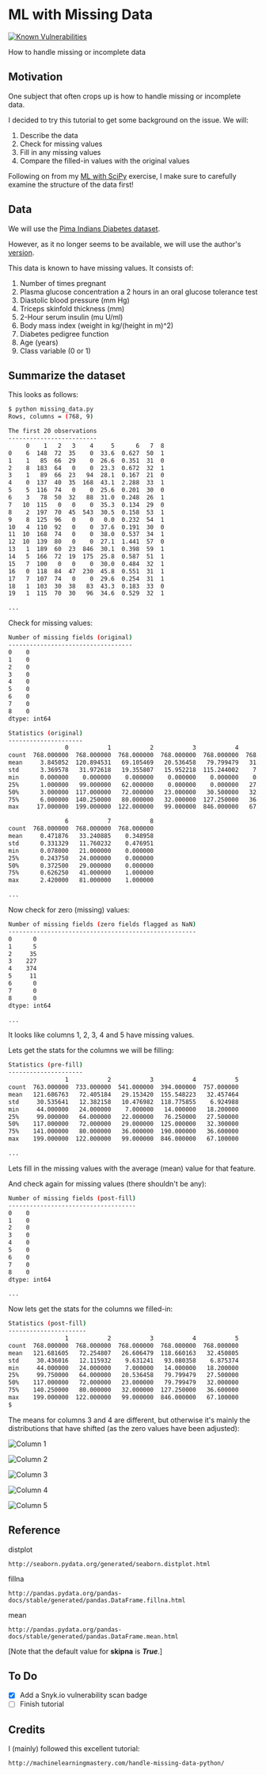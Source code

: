 # ML with Missing Data

[![Known Vulnerabilities](http://snyk.io/test/github/mramshaw/ML_with_Missing_Data/badge.svg?style=plastic&targetFile=requirements.txt)](http://snyk.io/test/github/mramshaw/ML_with_Missing_Data?style=plastic&targetFile=requirements.txt)

How to handle missing or incomplete data

## Motivation

One subject that often crops up is how to handle missing or incomplete data.

I decided to try this tutorial to get some background on the issue. We will:

1. Describe the data
2. Check for missing values
3. Fill in any missing values
4. Compare the filled-in values with the original values

Following on from my [ML with SciPy](http://github.com/mramshaw/ML_with_SciPy)
exercise, I make sure to carefully examine the structure of the data first!

## Data

We will use the [Pima Indians Diabetes dataset](http://archive.ics.uci.edu/ml/datasets/Pima+Indians+Diabetes).

However, as it no longer seems to be available, we will use the author's
[version](http://raw.githubusercontent.com/jbrownlee/Datasets/master/pima-indians-diabetes.data.csv).

This data is known to have missing values. It consists of:

1. Number of times pregnant
2. Plasma glucose concentration a 2 hours in an oral glucose tolerance test
3. Diastolic blood pressure (mm Hg)
4. Triceps skinfold thickness (mm)
5. 2-Hour serum insulin (mu U/ml)
6. Body mass index (weight in kg/(height in m)^2)
7. Diabetes pedigree function
8. Age (years)
9. Class variable (0 or 1)

## Summarize the dataset

This looks as follows:

```bash
$ python missing_data.py 
Rows, columns = (768, 9)

The first 20 observations
-------------------------
     0    1   2   3    4     5      6   7  8
0    6  148  72  35    0  33.6  0.627  50  1
1    1   85  66  29    0  26.6  0.351  31  0
2    8  183  64   0    0  23.3  0.672  32  1
3    1   89  66  23   94  28.1  0.167  21  0
4    0  137  40  35  168  43.1  2.288  33  1
5    5  116  74   0    0  25.6  0.201  30  0
6    3   78  50  32   88  31.0  0.248  26  1
7   10  115   0   0    0  35.3  0.134  29  0
8    2  197  70  45  543  30.5  0.158  53  1
9    8  125  96   0    0   0.0  0.232  54  1
10   4  110  92   0    0  37.6  0.191  30  0
11  10  168  74   0    0  38.0  0.537  34  1
12  10  139  80   0    0  27.1  1.441  57  0
13   1  189  60  23  846  30.1  0.398  59  1
14   5  166  72  19  175  25.8  0.587  51  1
15   7  100   0   0    0  30.0  0.484  32  1
16   0  118  84  47  230  45.8  0.551  31  1
17   7  107  74   0    0  29.6  0.254  31  1
18   1  103  30  38   83  43.3  0.183  33  0
19   1  115  70  30   96  34.6  0.529  32  1

...
```

Check for missing values:

```bash
Number of missing fields (original)
-----------------------------------
0    0
1    0
2    0
3    0
4    0
5    0
6    0
7    0
8    0
dtype: int64

Statistics (original)
---------------------
                0           1           2           3           4           5  \
count  768.000000  768.000000  768.000000  768.000000  768.000000  768.000000   
mean     3.845052  120.894531   69.105469   20.536458   79.799479   31.992578   
std      3.369578   31.972618   19.355807   15.952218  115.244002    7.884160   
min      0.000000    0.000000    0.000000    0.000000    0.000000    0.000000   
25%      1.000000   99.000000   62.000000    0.000000    0.000000   27.300000   
50%      3.000000  117.000000   72.000000   23.000000   30.500000   32.000000   
75%      6.000000  140.250000   80.000000   32.000000  127.250000   36.600000   
max     17.000000  199.000000  122.000000   99.000000  846.000000   67.100000   

                6           7           8  
count  768.000000  768.000000  768.000000  
mean     0.471876   33.240885    0.348958  
std      0.331329   11.760232    0.476951  
min      0.078000   21.000000    0.000000  
25%      0.243750   24.000000    0.000000  
50%      0.372500   29.000000    0.000000  
75%      0.626250   41.000000    1.000000  
max      2.420000   81.000000    1.000000  

...
```

Now check for zero (missing) values:

```bash
Number of missing fields (zero fields flagged as NaN)
-----------------------------------------------------
0      0
1      5
2     35
3    227
4    374
5     11
6      0
7      0
8      0
dtype: int64

...
```

It looks like columns 1, 2, 3, 4 and 5 have missing values.

Lets get the stats for the columns we will be filling:

```bash
Statistics (pre-fill)
---------------------
                1           2           3           4           5
count  763.000000  733.000000  541.000000  394.000000  757.000000
mean   121.686763   72.405184   29.153420  155.548223   32.457464
std     30.535641   12.382158   10.476982  118.775855    6.924988
min     44.000000   24.000000    7.000000   14.000000   18.200000
25%     99.000000   64.000000   22.000000   76.250000   27.500000
50%    117.000000   72.000000   29.000000  125.000000   32.300000
75%    141.000000   80.000000   36.000000  190.000000   36.600000
max    199.000000  122.000000   99.000000  846.000000   67.100000

...
```

Lets fill in the missing values with the average (mean) value for that feature.

And check again for missing values (there shouldn't be any):

```bash
Number of missing fields (post-fill)
------------------------------------
0    0
1    0
2    0
3    0
4    0
5    0
6    0
7    0
8    0
dtype: int64

...
```

Now lets get the stats for the columns we filled-in:

```bash
Statistics (post-fill)
----------------------
                1           2           3           4           5
count  768.000000  768.000000  768.000000  768.000000  768.000000
mean   121.681605   72.254807   26.606479  118.660163   32.450805
std     30.436016   12.115932    9.631241   93.080358    6.875374
min     44.000000   24.000000    7.000000   14.000000   18.200000
25%     99.750000   64.000000   20.536458   79.799479   27.500000
50%    117.000000   72.000000   23.000000   79.799479   32.000000
75%    140.250000   80.000000   32.000000  127.250000   36.600000
max    199.000000  122.000000   99.000000  846.000000   67.100000
$
```

The means for columns 3 and 4 are different, but otherwise it's mainly the
 distributions that have shifted (as the zero values have been adjusted):

![Column 1](images/Column_1.png)

![Column 2](images/Column_2.png)

![Column 3](images/Column_3.png)

![Column 4](images/Column_4.png)

![Column 5](images/Column_5.png)

## Reference

distplot

    http://seaborn.pydata.org/generated/seaborn.distplot.html

fillna

    http://pandas.pydata.org/pandas-docs/stable/generated/pandas.DataFrame.fillna.html

mean

    http://pandas.pydata.org/pandas-docs/stable/generated/pandas.DataFrame.mean.html

[Note that the default value for __skipna__ is ___True___.]

## To Do

- [x] Add a Snyk.io vulnerability scan badge
- [ ] Finish tutorial

## Credits

I (mainly) followed this excellent tutorial:

    http://machinelearningmastery.com/handle-missing-data-python/
